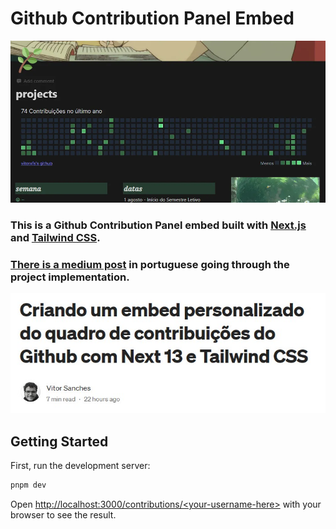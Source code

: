 # Github Contribution Panel Embed

![Cover Image](assets/cover.png)

### This is a Github Contribution Panel embed built with [Next.js](https://nextjs.org/) and [Tailwind CSS](https://tailwindcss.com/).

### [There is a medium post](https://vitorsnx.medium.com/criando-um-embed-personalizado-do-quadro-de-contribui%C3%A7%C3%B5es-do-github-com-next-13-e-tailwind-css-5b05806d3fbe) in portuguese going through the project implementation.

[![Medium Post](assets/medium-post.jpg)](https://vitorsnx.medium.com/criando-um-embed-personalizado-do-quadro-de-contribui%C3%A7%C3%B5es-do-github-com-next-13-e-tailwind-css-5b05806d3fbe)

## Getting Started

First, run the development server:

```bash
pnpm dev
```

Open [http://localhost:3000/contributions/\<your-username-here\>](http://localhost:3000/contributions/vitorxfs) with your browser to see the result.
